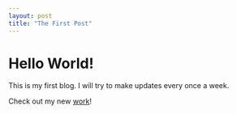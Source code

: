 ```yaml
---
layout: post
title: "The First Post"
---
```


# Hello World!
This is my first blog. I will try to make updates every once a week.

Check out my new [work](/assets/documents/Asymptotic_Variance.pdf)!
